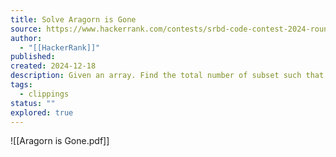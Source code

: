 ```yaml
---
title: Solve Aragorn is Gone
source: https://www.hackerrank.com/contests/srbd-code-contest-2024-round-1/challenges/aragorn-is-gone
author:
  - "[[HackerRank]]"
published: 
created: 2024-12-18
description: Given an array. Find the total number of subset such that the sum of the subset is divisible by the size of the subset.
tags:
  - clippings
status: ""
explored: true
---
```

![[Aragorn is Gone.pdf]]